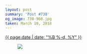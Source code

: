 ```yaml
---
layout: post
summary: 'Post #738'
og_image: 738-960.jpg
taken: March 10, 2018
---
```


<div class="post">
 <time>
  <a href="/738">
   {{ page.date | date: "%B %-d, %Y" }}
  </a>
 </time>
 <a href="/738">
  <figure data-taken="3/10/2018">
   <img sizes="(min-width: 700px) 50vw, calc(100vw - 2rem)" src="{{ site.assets_url }}/738-480.jpg" srcset="{{ site.assets_url }}/738-240.jpg 240w, {{ site.assets_url }}/738-480.jpg 480w, {{ site.assets_url }}/738-720.jpg 720w, {{ site.assets_url }}/738-960.jpg 960w"/>
  </figure>
 </a>
</div>
